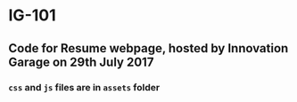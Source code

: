 # IG-101

## Code for Resume webpage, hosted by Innovation Garage on 29th July 2017

### `css` and `js` files are in `assets` folder
